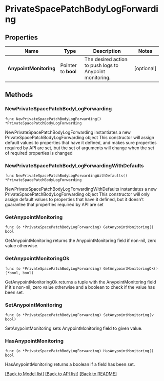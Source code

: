 # PrivateSpacePatchBodyLogForwarding

## Properties

Name | Type | Description | Notes
------------ | ------------- | ------------- | -------------
**AnypointMonitoring** | Pointer to **bool** | The desired action to push logs to Anypoint monitoring. | [optional] 

## Methods

### NewPrivateSpacePatchBodyLogForwarding

`func NewPrivateSpacePatchBodyLogForwarding() *PrivateSpacePatchBodyLogForwarding`

NewPrivateSpacePatchBodyLogForwarding instantiates a new PrivateSpacePatchBodyLogForwarding object
This constructor will assign default values to properties that have it defined,
and makes sure properties required by API are set, but the set of arguments
will change when the set of required properties is changed

### NewPrivateSpacePatchBodyLogForwardingWithDefaults

`func NewPrivateSpacePatchBodyLogForwardingWithDefaults() *PrivateSpacePatchBodyLogForwarding`

NewPrivateSpacePatchBodyLogForwardingWithDefaults instantiates a new PrivateSpacePatchBodyLogForwarding object
This constructor will only assign default values to properties that have it defined,
but it doesn't guarantee that properties required by API are set

### GetAnypointMonitoring

`func (o *PrivateSpacePatchBodyLogForwarding) GetAnypointMonitoring() bool`

GetAnypointMonitoring returns the AnypointMonitoring field if non-nil, zero value otherwise.

### GetAnypointMonitoringOk

`func (o *PrivateSpacePatchBodyLogForwarding) GetAnypointMonitoringOk() (*bool, bool)`

GetAnypointMonitoringOk returns a tuple with the AnypointMonitoring field if it's non-nil, zero value otherwise
and a boolean to check if the value has been set.

### SetAnypointMonitoring

`func (o *PrivateSpacePatchBodyLogForwarding) SetAnypointMonitoring(v bool)`

SetAnypointMonitoring sets AnypointMonitoring field to given value.

### HasAnypointMonitoring

`func (o *PrivateSpacePatchBodyLogForwarding) HasAnypointMonitoring() bool`

HasAnypointMonitoring returns a boolean if a field has been set.


[[Back to Model list]](../README.md#documentation-for-models) [[Back to API list]](../README.md#documentation-for-api-endpoints) [[Back to README]](../README.md)


